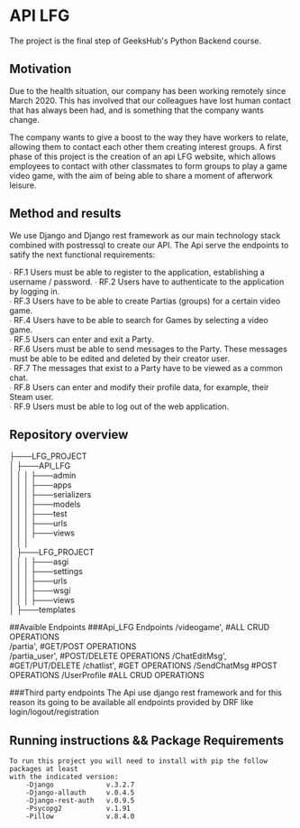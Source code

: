 # API LFG

The project is the final step of GeeksHub's Python Backend course. 

## Motivation

Due to the health situation, our company has been
working remotely since March 2020. This has involved
that our colleagues have lost human contact
that has always been had, and is something that the company wants
change.

The company wants to give a boost to the way they have
workers to relate, allowing them to contact each other
them creating interest groups.
A first phase of this project is the creation of an api
LFG website, which allows employees to contact
with other classmates to form groups to play a game
video game, with the aim of being able to share a moment of
afterwork leisure.

## Method and results

We use Django and Django rest framework as our main technology stack combined with postressql to create our API.
The Api serve the endpoints to satify the next functional requirements:

∙ RF.1 Users must be able to register to the application, establishing a username / password.
∙ RF.2 Users have to authenticate to the application by logging in.  
∙ RF.3 Users have to be able to create Partías (groups) for a certain video game.  
∙ RF.4 Users have to be able to search for Games by selecting a video game.  
∙ RF.5 Users can enter and exit a Party.  
∙ RF.6 Users must be able to send messages to the Party. These messages must be able to be edited
       and deleted by their creator user.  
∙ RF.7 The messages that exist to a Party have to be viewed as a common chat.  
∙ RF.8 Users can enter and modify their profile data, for example, their Steam user.  
∙ RF.9 Users must be able to log out of the web application.  


## Repository overview

├───LFG_PROJECT  
│	├───API_LFG  
│   │	│	├───admin  
│   │	│	├───apps  
│   │	│	├───serializers  
│   │	│	├───models  
│   │	│	├───test  
│   │	│	├───urls  
│   │	│	├───views  
│	│   │  
│	├───LFG_PROJECT    
│   │	│	├───asgi    
│   │	│	├───settings  
│   │	│	├───urls  
│   │	│	├───wsgi  
│   │	│	├───views  
│	├───templates  

##Avaible Endpoints
###Api_LFG Endpoints
       /videogame',         #ALL CRUD OPERATIONS   
       /partia',            #GET/POST OPERATIONS   
       /partia_user',       #POST/DELETE OPERATIONS
       /ChatEditMsg',       #GET/PUT/DELETE
       /chatlist',          #GET OPERATIONS
       /SendChatMsg         #POST OPERATIONS
       /UserProfile         #ALL CRUD OPERATIONS

###Third party endpoints
  The Api use django rest framework and for this reason its going to be available 
  all endpoints provided by DRF like login/logout/registration

## Running instructions && Package Requirements
    To run this project you will need to install with pip the follow packages at least 
    with the indicated version:
        -Django             v.3.2.7
        -Django-allauth     v.0.4.5
        -Django-rest-auth   v.0.9.5
        -Psycopg2           v.1.91
        -Pillow             v.8.4.0



